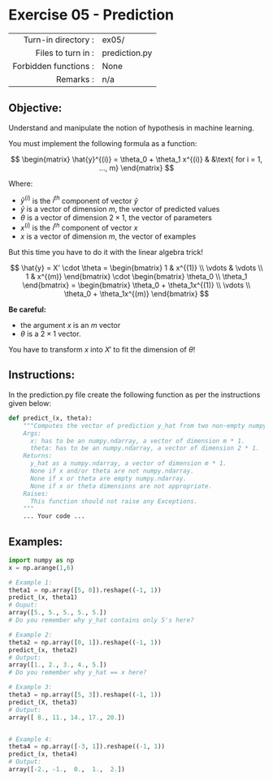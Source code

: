 # Exercise 05 - Prediction

|                         |                    |
| -----------------------:| ------------------ |
|   Turn-in directory :   |  ex05/             |
|   Files to turn in :    |  prediction.py     |
|   Forbidden functions : |  None              |
|   Remarks :             |  n/a               |

## Objective:
Understand and manipulate the notion of hypothesis in machine learning.

You must implement the following formula as a function:  

$$
\begin{matrix}
\hat{y}^{(i)} = \theta_0 + \theta_1 x^{(i)} & &\text{ for i = 1, ..., m}
\end{matrix}
$$  

Where:
- $\hat{y}^{(i)}$ is the $i^{th}$ component of vector $\hat{y}$
- $\hat{y}$ is a vector of dimension $m$, the vector of predicted values
- $\theta$ is a vector of dimension $2 \times 1$, the vector of parameters
- $x^{(i)}$ is the $i^{th}$ component of vector $x$  
- $x$ is a vector of dimension $m$, the vector of examples

But this time you have to do it with the linear algebra trick!

$$
\hat{y} = X' \cdot \theta = 
\begin{bmatrix} 
1 & x^{(1)} \\ 
\vdots & \vdots \\ 
1 & x^{(m)} 
\end{bmatrix} 
\cdot
\begin{bmatrix}
\theta_0 \\ 
\theta_1 
\end{bmatrix} 
 = \begin{bmatrix} 
\theta_0 + \theta_1x^{(1)} \\ 
\vdots \\ 
\theta_0 + \theta_1x^{(m)} 
\end{bmatrix} 
$$

**Be careful:** 
- the argument $x$ is an $m$ vector
- $\theta$ is a $2 \times 1$ vector. 

You have to transform $x$ into $X'$ to fit the dimension of $\theta$!

## Instructions:
In the prediction.py file create the following function as per the instructions given below:
```python
def predict_(x, theta):
    """Computes the vector of prediction y_hat from two non-empty numpy.ndarray.
    Args:
      x: has to be an numpy.ndarray, a vector of dimension m * 1.
      theta: has to be an numpy.ndarray, a vector of dimension 2 * 1.
    Returns:
      y_hat as a numpy.ndarray, a vector of dimension m * 1.
      None if x and/or theta are not numpy.ndarray.
      None if x or theta are empty numpy.ndarray.
      None if x or theta dimensions are not appropriate.
    Raises:
      This function should not raise any Exceptions.
    """
    ... Your code ...
```

## Examples:
```python
import numpy as np
x = np.arange(1,6)

# Example 1:
theta1 = np.array([5, 0]).reshape((-1, 1))
predict_(x, theta1)
# Ouput:
array([5., 5., 5., 5., 5.])
# Do you remember why y_hat contains only 5's here?

# Example 2:
theta2 = np.array([0, 1]).reshape((-1, 1))
predict_(x, theta2)
# Output:
array([1., 2., 3., 4., 5.])
# Do you remember why y_hat == x here?

# Example 3:
theta3 = np.array([5, 3]).reshape((-1, 1))
predict_(X, theta3)
# Output:
array([ 8., 11., 14., 17., 20.])


# Example 4:
theta4 = np.array([-3, 1]).reshape((-1, 1))
predict_(x, theta4)
# Output:
array([-2., -1.,  0.,  1.,  2.])
```